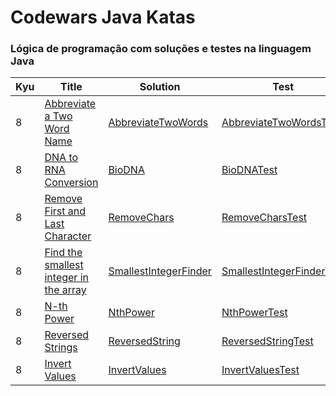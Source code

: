 # Codewars Java Katas


### Lógica de programação com soluções e testes na linguagem Java

| Kyu | Title                          | Solution   | Test   |
|-----|--------------------------------|-----|-----|
| 8   | [Abbreviate a Two Word Name](https://www.codewars.com/kata/57eadb7ecd143f4c9c0000a3/train/java) |[AbbreviateTwoWords](https://github.com/CleuJunior/Codewars-Java/blob/main/src/main/java/com/br/javawars/kyu_8/AbbreviateTwoWords.java)|  [AbbreviateTwoWordsTest](https://github.com/CleuJunior/Codewars-Java/blob/main/src/test/java/com/br/javawars/kyu_8/AbbreviateTwoWordsTest.java)  |
| 8   | [DNA to RNA Conversion](https://www.codewars.com/kata/5556282156230d0e5e000089/train/java) |[BioDNA](https://github.com/CleuJunior/Codewars-Java/blob/main/src/main/java/com/br/javawars/kyu_8/BioDNA.java)|  [BioDNATest](https://github.com/CleuJunior/Codewars-Java/blob/main/src/test/java/com/br/javawars/kyu_8/BioDNATest.java)  |
| 8   | [Remove First and Last Character](https://www.codewars.com/kata/56bc28ad5bdaeb48760009b0/train/java) |[RemoveChars](https://github.com/CleuJunior/Codewars-Java/blob/main/src/main/java/com/br/javawars/kyu_8/RemoveChars.java)|  [RemoveCharsTest](https://github.com/CleuJunior/Codewars-Java/blob/main/src/test/java/com/br/javawars/kyu_8/RemoveCharsTest.java)  |
| 8   | [Find the smallest integer in the array](https://www.codewars.com/kata/55a2d7ebe362935a210000b2/train/java) |[SmallestIntegerFinder](https://github.com/CleuJunior/Codewars-Java/blob/main/src/main/java/com/br/javawars/kyu_8/SmallestIntegerFinder.java)|  [SmallestIntegerFinderTest](https://github.com/CleuJunior/Codewars-Java/blob/main/src/test/java/com/br/javawars/kyu_8/SmallestIntegerFinderTest.java)  |
| 8   | [N-th Power](https://www.codewars.com/kata/57d814e4950d8489720008db/train/java) |[NthPower](https://github.com/CleuJunior/Codewars-Java/blob/main/src/main/java/com/br/javawars/kyu_8/NthPower.java)|  [NthPowerTest](https://github.com/CleuJunior/Codewars-Java/blob/main/src/test/java/com/br/javawars/kyu_8/NthPowerTest.java)  |
| 8   | [Reversed Strings](https://www.codewars.com/kata/5168bb5dfe9a00b126000018/train/java) |[ReversedString](https://github.com/CleuJunior/Codewars-Java/blob/main/src/main/java/com/br/javawars/kyu_8/ReversedString.java)|  [ReversedStringTest](https://github.com/CleuJunior/Codewars-Java/tree/main/src/test/java/com/br/javawars/kyu_8)  |
| 8   | [Invert Values](https://www.codewars.com/kata/5899dc03bc95b1bf1b0000ad/train/java) |[InvertValues](https://github.com/CleuJunior/Codewars-Java/blob/main/src/main/java/com/br/javawars/kyu_8/InvertValues.java)|  [InvertValuesTest](https://github.com/CleuJunior/Codewars-Java/blob/main/src/test/java/com/br/javawars/kyu_8/InvertValuesTest.java)  |
